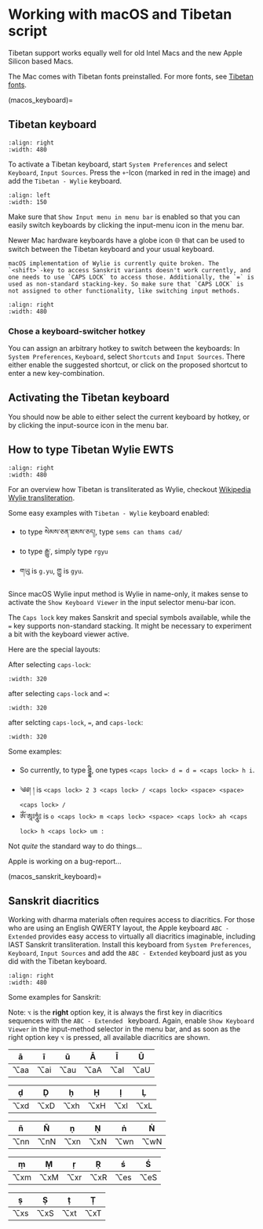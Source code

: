 # Working with macOS and Tibetan script

Tibetan support works equally well for old Intel Macs and the new Apple Silicon based Macs.

The Mac comes with Tibetan fonts preinstalled. For more fonts, see [Tibetan fonts](tibetan_fonts.md).

(macos_keyboard)=
## Tibetan keyboard

```{image} Images/macos_keyboard.jpg
:align: right
:width: 480
```
 To activate a Tibetan keyboard, start `System Preferences` and select `Keyboard`, `Input Sources`. Press the `+`-Icon (marked in red in the image) and add the `Tibetan - Wylie` keyboard.

 ```{image} Images/macos_input_source_select.jpg
 :align: left
 :width: 150
 ```

Make sure that `Show Input menu in menu bar` is enabled so that you can easily switch keyboards by clicking the input-menu icon in the menu bar.

Newer Mac hardware keyboards have a globe icon 🌐 that can be used to switch between the Tibetan keyboard and your usual keyboard. 

```{warning}
macOS implementation of Wylie is currently quite broken. The `<shift>`-key to access Sanskrit variants doesn't work currently, and one needs to use `CAPS LOCK` to access those. Additionally, the `=` is used as non-standard stacking-key. So make sure that `CAPS LOCK` is not assigned to other functionality, like switching input methods.
```

```{image} Images/macos_input_sources.jpg
:align: right
:width: 480
```
### Chose a keyboard-switcher hotkey

You can assign an arbitrary hotkey to switch between the keyboards: In `System Preferences`, `Keyboard`, select `Shortcuts` and `Input Sources`. There either enable the suggested shortcut, or click on the proposed shortcut to enter a new key-combination.

## Activating the Tibetan keyboard

You should now be able to either select the current keyboard by hotkey, or by clicking the input-source icon in the menu bar.

## How to type Tibetan Wylie EWTS

```{image} Images/macos_keyboard_viewer.jpg
:align: right
:width: 480
```

For an overview how Tibetan is transliterated as Wylie, checkout [Wikipedia Wylie transliteration](https://en.wikipedia.org/wiki/Wylie_transliteration).

Some easy examples with `Tibetan - Wylie` keyboard enabled:

- to type སེམས་ཅན་ཐམས་ཅད།, type `sems can thams cad/`
- to type རྒྱུ་, simply type `rgyu `
- གཡུ is `g.yu`, གྱུ is `gyu`.

Since macOS Wylie input method is Wylie in name-only, it makes sense to activate the `Show Keyboard Viewer` in the input selector menu-bar icon.

The `Caps lock` key makes Sanskrit and special symbols available, while the `=` key supports non-standard stacking.
It might be necessary to experiment a bit with the keyboard viewer active.

Here are the special layouts:

After selecting `caps-lock`:
```{image} Images/macos_keyboard_viewer_caps.jpg
:width: 320
```

after selecting `caps-lock` and `=`:

```{image} Images/macos_keyboard_viewer_caps_=.jpg
:width: 320
```

after selcting `caps-lock`, `=`, and `caps-lock`:
```{image} Images/macos_keyboard_viewer_caps_=_caps.jpg
:width: 320
```

Some examples:

- So currently, to type ཌྜྷི, one types `<caps lock> d = d = <caps lock> h i`. 
- ༄༅།  ། is `<caps lock> 2 3 <caps lock> / <caps lock> <space> <space> <caps lock> /`
- ཨོཾ་ཨཱཿཧཱུཾ༔ is `o <caps lock> m <caps lock> <space> <caps lock> ah <caps lock> h <caps lock> um :`

Not _quite_ the standard way to do things...

Apple is working on a bug-report...

(macos_sanskrit_keyboard)=
## Sanskrit diacritics

Working with dharma materials often requires access to diacritics. For those who are using an English QWERTY layout, the Apple keyboard `ABC - Extended` provides easy access to virtually all diacritics imaginable, including IAST Sanskrit transliteration. Install this keyboard from `System Preferences`, `Keyboard`, `Input Sources` and add the `ABC - Extended` keyboard just as you did with the Tibetan keyboard.

```{image} Images/macos_abc_extended_diacritics.jpg
:align: right
:width: 480
```
Some examples for Sanskrit:

Note: `⌥` is the **right** option key, it is always the first key in diacritics sequences with the `ABC - Extended ` keyboard. Again, enable `Show Keyboard Viewer` in the input-method selector in the menu bar, and as soon as the right option key `⌥` is pressed, all available diacritics are shown.

| ā | ī | ū | Ā | Ī | Ū |
| - | - | - | - | - | - |
| ⌥aa | ⌥ai | ⌥au | ⌥aA | ⌥aI | ⌥aU |

| ḍ | Ḍ | ḥ | Ḥ | ḷ | Ḷ | 
| - | - | - | - | - | - |
| ⌥xd | ⌥xD | ⌥xh | ⌥xH | ⌥xl | ⌥xL |

| ñ | Ñ | ṇ | Ṇ | ṅ | Ṅ | 
| - | - | - | - | - | - |
| ⌥nn | ⌥nN | ⌥xn | ⌥xN | ⌥wn | ⌥wN |

| ṃ | Ṃ | ṛ | Ṛ | ś | Ś |
| - | - | - | - | - | - |
| ⌥xm | ⌥xM | ⌥xr | ⌥xR | ⌥es | ⌥eS |

| ṣ | Ṣ | ṭ | Ṭ |
| - | - | - | - |
| ⌥xs | ⌥xS | ⌥xt | ⌥xT |

